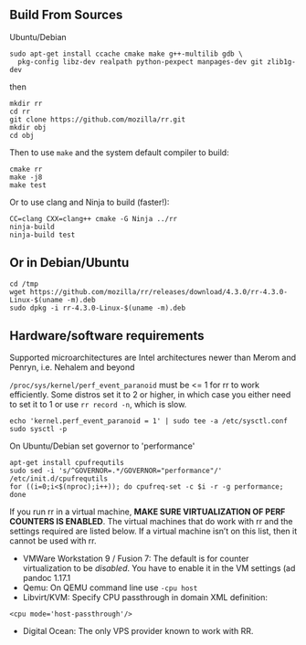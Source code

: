 Build From Sources
-------------------
Ubuntu/Debian

    sudo apt-get install ccache cmake make g++-multilib gdb \
      pkg-config libz-dev realpath python-pexpect manpages-dev git zlib1g-dev

then
```
mkdir rr
cd rr
git clone https://github.com/mozilla/rr.git
mkdir obj
cd obj
```
Then to use `make` and the system default compiler to build:

    cmake rr
    make -j8
    make test

Or to use clang and Ninja to build (faster!):

    CC=clang CXX=clang++ cmake -G Ninja ../rr
    ninja-build
    ninja-build test

Or in Debian/Ubuntu
---------------------
```
cd /tmp
wget https://github.com/mozilla/rr/releases/download/4.3.0/rr-4.3.0-Linux-$(uname -m).deb
sudo dpkg -i rr-4.3.0-Linux-$(uname -m).deb
```

Hardware/software requirements
----------------------------------
Supported microarchitectures are Intel architectures newer than Merom and Penryn, i.e. Nehalem and beyond

`/proc/sys/kernel/perf_event_paranoid` must be &lt;= 1 for rr to work efficiently. Some distros set it to 2 or higher, in which case you either need to set it to 1 or use `rr record -n`, which is slow.
```
echo 'kernel.perf_event_paranoid = 1' | sudo tee -a /etc/sysctl.conf
sudo sysctl -p
```
On Ubuntu/Debian set governor to 'performance'
```
apt-get install cpufrequtils
sudo sed -i 's/^GOVERNOR=.*/GOVERNOR="performance"/' /etc/init.d/cpufrequtils
for ((i=0;i<$(nproc);i++)); do cpufreq-set -c $i -r -g performance; done
```
If you run rr in a virtual machine, **MAKE SURE VIRTUALIZATION OF PERF COUNTERS IS ENABLED**. The virtual machines that do work with rr and the settings required are listed below. If a virtual machine isn’t on this list, then it cannot be used with rr.

* VMWare Workstation 9 / Fusion 7: The default is for counter virtualization to be *disabled*. You have to enable it in the VM settings (ad
pandoc 1.17.1
* Qemu: On QEMU command line use
 `-cpu host`
* Libvirt/KVM: Specify CPU passthrough in domain XML definition:
 ```
 <cpu mode='host-passthrough'/>
 ```
* Digital Ocean: The only VPS provider known to work with RR.
